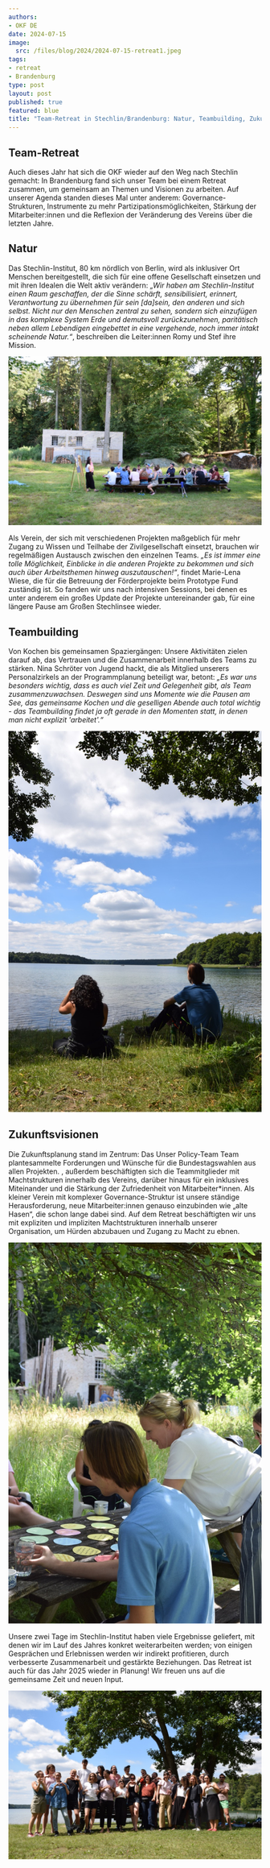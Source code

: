 ```yaml
---
authors:
- OKF DE
date: 2024-07-15
image: 
  src: /files/blog/2024/2024-07-15-retreat1.jpeg
tags:
- retreat
- Brandenburg
type: post
layout: post
published: true
featured: blue
title: "Team-Retreat in Stechlin/Brandenburg: Natur, Teambuilding, Zukunftsvisionen"
---
```


## Team-Retreat

Auch dieses Jahr hat sich die OKF wieder auf den Weg nach Stechlin gemacht: In Brandenburg fand sich unser Team bei einem Retreat zusammen, um gemeinsam an Themen und Visionen zu arbeiten. Auf unserer Agenda standen dieses Mal unter anderem: Governance-Strukturen, Instrumente zu mehr Partizipationsmöglichkeiten, Stärkung der Mitarbeiter:innen und die Reflexion der Veränderung des Vereins über die letzten Jahre.

## Natur

Das Stechlin-Institut, 80 km nördlich von Berlin, wird als inklusiver Ort Menschen bereitgestellt, die sich für eine offene Gesellschaft einsetzen und mit ihren Idealen die Welt aktiv verändern: *„Wir haben am Stechlin-Institut einen Raum geschaffen, der die Sinne schärft, sensibilisiert, erinnert, Verantwortung zu übernehmen für sein [da]sein, den anderen und sich selbst. Nicht nur den Menschen zentral zu sehen, sondern sich einzufügen in das komplexe System Erde und demutsvoll zurückzunehmen, paritätisch neben allem Lebendigen eingebettet in eine vergehende, noch immer intakt scheinende Natur.“*, beschreiben die Leiter:innen Romy und Stef ihre Mission. 

![Session: Policy](/files/blog/2024/2024-07-15-retreat2.jpeg) 

Als Verein, der sich mit verschiedenen Projekten maßgeblich für mehr Zugang zu Wissen und Teilhabe der Zivilgesellschaft einsetzt, brauchen wir regelmäßigen Austausch zwischen den einzelnen Teams. *„Es ist immer eine tolle Möglichkeit, Einblicke in die anderen Projekte zu bekommen und sich auch über Arbeitsthemen hinweg auszutauschen!“*, findet Marie-Lena Wiese, die für die Betreuung der Förderprojekte beim Prototype Fund zuständig ist. So fanden wir uns nach intensiven Sessions, bei denen es unter anderem ein großes Update der Projekte untereinander gab, für eine längere Pause am Großen Stechlinsee wieder.  

## Teambuilding

Von Kochen bis gemeinsamen Spaziergängen: Unsere Aktivitäten zielen darauf ab, das Vertrauen und die Zusammenarbeit innerhalb des Teams zu stärken. Nina Schröter von Jugend hackt, die als Mitglied unserers Personalzirkels an der Programmplanung beteiligt war, betont: *„Es war uns besonders wichtig, dass es auch viel Zeit und Gelegenheit gibt, als Team zusammenzuwachsen. Deswegen sind uns Momente wie die Pausen am See, das gemeinsame Kochen und die geselligen Abende auch total wichtig - das Teambuilding findet ja oft gerade in den Momenten statt, in denen man nicht explizit 'arbeitet'.“*

![Großer Stechlinsee](/files/blog/2024/2024-07-15-retreat3.jpeg) 

## Zukunftsvisionen

Die Zukunftsplanung stand im Zentrum: Das Unser Policy-Team Team plantesammelte Forderungen und Wünsche für die Bundestagswahlen aus allen Projekten. , außerdem beschäftigten sich die Teammitglieder mit Machtstrukturen innerhalb des Vereins, darüber hinaus für ein inklusives Miteinander und die Stärkung der Zufriedenheit von Mitarbeiter*innen. Als kleiner Verein mit komplexer Governance-Struktur ist unsere ständige Herausforderung, neue Mitarbeiter:innen genauso einzubinden wie „alte Hasen“, die schon lange dabei sind. Auf dem Retreat beschäftigten wir uns mit expliziten und impliziten Machtstrukturen innerhalb unserer Organisation, um Hürden abzubauen und Zugang zu Macht zu ebnen.

![Session: Governance-Strukturen](/files/blog/2024/2024-07-15-retreat5.jpeg)

Unsere zwei Tage im Stechlin-Institut haben viele Ergebnisse geliefert, mit denen wir im Lauf des Jahres konkret weiterarbeiten werden; von einigen Gesprächen und Erlebnissen werden wir indirekt profitieren, durch verbesserte Zusammenarbeit und gestärkte Beziehungen. Das Retreat ist auch für das Jahr 2025 wieder in Planung! Wir freuen uns auf die gemeinsame Zeit und neuen Input.

![Gruppenbild](/files/blog/2024/2024-07-15-retreat6.jpeg) 

